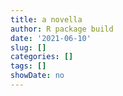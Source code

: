 ```yaml
---
title: a novella
author: R package build
date: '2021-06-10'
slug: []
categories: []
tags: []
showDate: no
---
```


